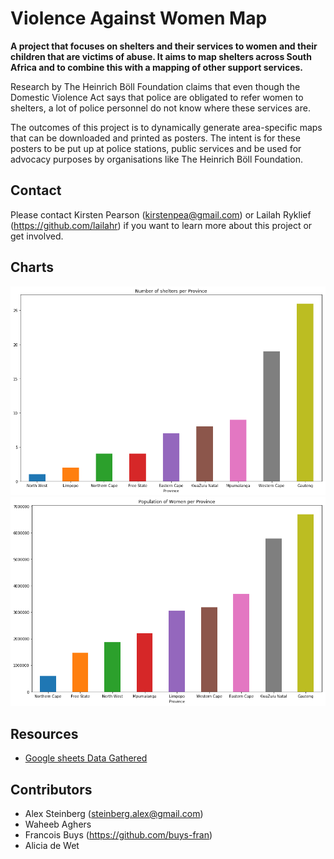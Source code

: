 # Violence Against Women Map

**A project that focuses on shelters and their services to women and their children that are victims of abuse. It aims to map shelters across South Africa and to combine this with a mapping of other support services.**

Research by The Heinrich Böll Foundation claims that even though the Domestic Violence Act says that police are obligated to refer women to shelters, a lot of police personnel do not know where these services are. 

The outcomes of this project is to dynamically generate area-specific maps that can be downloaded and printed as posters. The intent is for these posters to be put up at police stations, public services and be used for advocacy purposes by organisations like The Heinrich Böll Foundation.

## Contact
Please contact Kirsten Pearson (kirstenpea@gmail.com) or Lailah Ryklief (https://github.com/lailahr) if you want to learn more about this project or get involved.

## Charts
![](data/charts/number-of-sherts-per-province.png)
![](data/charts/female-population-per-province.png)

## Resources
- [Google sheets Data Gathered](https://docs.google.com/spreadsheets/d/16QnoXu2MDsbSpIE6H52mYsLbXZdmieqgsean8i_3RlA/edit#gid=590324052)

## Contributors
- Alex Steinberg (steinberg.alex@gmail.com)
- Waheeb Aghers
- Francois Buys (https://github.com/buys-fran)
- Alicia de Wet
